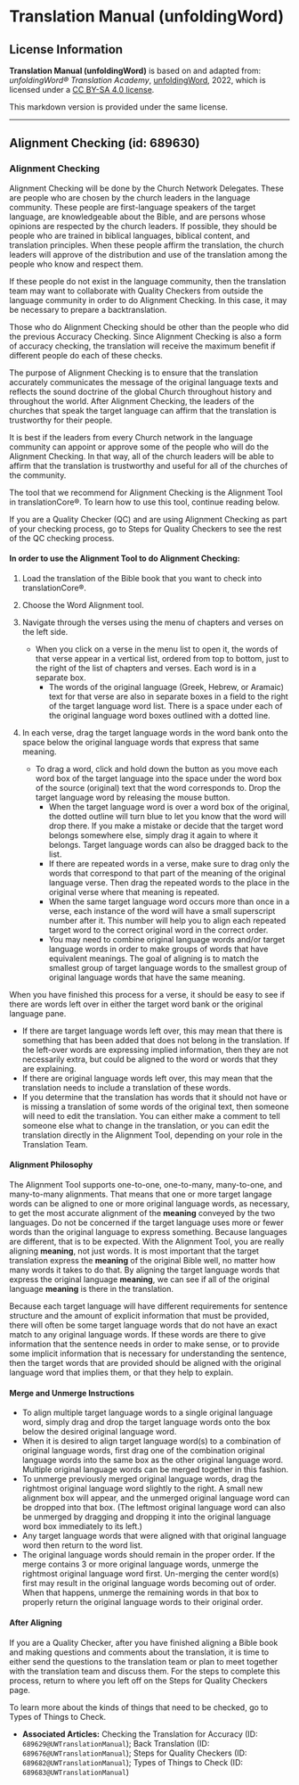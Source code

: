 # Translation Manual (unfoldingWord)

## License Information

**Translation Manual (unfoldingWord)** is based on and adapted from: _unfoldingWord® Translation Academy_, [unfoldingWord](https://unfoldingword.org/utw), 2022, which is licensed under a [CC BY-SA 4.0 license](https://creativecommons.org/licenses/by-sa/4.0/legalcode.en).

This markdown version is provided under the same license.



--------------------------------

## Alignment Checking (id: 689630)

### Alignment Checking

Alignment Checking will be done by the Church Network Delegates. These are people who are chosen by the church leaders in the language community. These people are first\-language speakers of the target language, are knowledgeable about the Bible, and are persons whose opinions are respected by the church leaders. If possible, they should be people who are trained in biblical languages, biblical content, and translation principles. When these people affirm the translation, the church leaders will approve of the distribution and use of the translation among the people who know and respect them.

If these people do not exist in the language community, then the translation team may want to collaborate with Quality Checkers from outside the language community in order to do Alignment Checking. In this case, it may be necessary to prepare a backtranslation.

Those who do Alignment Checking should be other than the people who did the previous Accuracy Checking. Since Alignment Checking is also a form of accuracy checking, the translation will receive the maximum benefit if different people do each of these checks.

The purpose of Alignment Checking is to ensure that the translation accurately communicates the message of the original language texts and reflects the sound doctrine of the global Church throughout history and throughout the world. After Alignment Checking, the leaders of the churches that speak the target language can affirm that the translation is trustworthy for their people.

It is best if the leaders from every Church network in the language community can appoint or approve some of the people who will do the Alignment Checking. In that way, all of the church leaders will be able to affirm that the translation is trustworthy and useful for all of the churches of the community.

The tool that we recommend for Alignment Checking is the Alignment Tool in translationCore®. To learn how to use this tool, continue reading below.

If you are a Quality Checker (QC) and are using Alignment Checking as part of your checking process, go to Steps for Quality Checkers to see the rest of the QC checking process.

#### In order to use the Alignment Tool to do Alignment Checking:

1. Load the translation of the Bible book that you want to check into translationCore®.
2. Choose the Word Alignment tool.
3. Navigate through the verses using the menu of chapters and verses on the left side.

    * When you click on a verse in the menu list to open it, the words of that verse appear in a vertical list, ordered from top to bottom, just to the right of the list of chapters and verses. Each word is in a separate box.
        * The words of the original language (Greek, Hebrew, or Aramaic) text for that verse are also in separate boxes in a field to the right of the target language word list. There is a space under each of the original language word boxes outlined with a dotted line.
4. In each verse, drag the target language words in the word bank onto the space below the original language words that express that same meaning.

    * To drag a word, click and hold down the button as you move each word box of the target language into the space under the word box of the source (original) text that the word corresponds to. Drop the target language word by releasing the mouse button.
        * When the target language word is over a word box of the original, the dotted outline will turn blue to let you know that the word will drop there. If you make a mistake or decide that the target word belongs somewhere else, simply drag it again to where it belongs. Target language words can also be dragged back to the list.
        * If there are repeated words in a verse, make sure to drag only the words that correspond to that part of the meaning of the original language verse. Then drag the repeated words to the place in the original verse where that meaning is repeated.
        * When the same target language word occurs more than once in a verse, each instance of the word will have a small superscript number after it. This number will help you to align each repeated target word to the correct original word in the correct order.
        * You may need to combine original language words and/or target language words in order to make groups of words that have equivalent meanings. The goal of aligning is to match the smallest group of target language words to the smallest group of original language words that have the same meaning.

When you have finished this process for a verse, it should be easy to see if there are words left over in either the target word bank or the original language pane.

* If there are target language words left over, this may mean that there is something that has been added that does not belong in the translation. If the left\-over words are expressing implied information, then they are not necessarily extra, but could be aligned to the word or words that they are explaining.
* If there are original language words left over, this may mean that the translation needs to include a translation of these words.
* If you determine that the translation has words that it should not have or is missing a translation of some words of the original text, then someone will need to edit the translation. You can either make a comment to tell someone else what to change in the translation, or you can edit the translation directly in the Alignment Tool, depending on your role in the Translation Team.

#### Alignment Philosophy

The Alignment Tool supports one\-to\-one, one\-to\-many, many\-to\-one, and many\-to\-many alignments. That means that one or more target langage words can be aligned to one or more original language words, as necessary, to get the most accurate alignment of the **meaning** conveyed by the two languages. Do not be concerned if the target language uses more or fewer words than the original language to express something. Because languages are different, that is to be expected. With the Alignment Tool, you are really aligning **meaning**, not just words. It is most important that the target translation express the **meaning** of the original Bible well, no matter how many words it takes to do that. By aligning the target language words that express the original language **meaning**, we can see if all of the original language **meaning** is there in the translation.

Because each target language will have different requirements for sentence structure and the amount of explicit information that must be provided, there will often be some target language words that do not have an exact match to any original language words. If these words are there to give information that the sentence needs in order to make sense, or to provide some implicit information that is necessary for understanding the sentence, then the target words that are provided should be aligned with the original language word that implies them, or that they help to explain.

#### Merge and Unmerge Instructions

* To align multiple target language words to a single original language word, simply drag and drop the target language words onto the box below the desired original language word.
* When it is desired to align target language word(s) to a combination of original language words, first drag one of the combination original language words into the same box as the other original language word. Multiple original language words can be merged together in this fashion.
* To unmerge previously merged original language words, drag the rightmost original language word slightly to the right. A small new alignment box will appear, and the unmerged original language word can be dropped into that box. (The leftmost original language word can also be unmerged by dragging and dropping it into the original language word box immediately to its left.)
* Any target language words that were aligned with that original language word then return to the word list.
* The original language words should remain in the proper order. If the merge contains 3 or more original language words, unmerge the rightmost original language word first. Un\-merging the center word(s) first may result in the original language words becoming out of order. When that happens, unmerge the remaining words in that box to properly return the original language words to their original order.

#### After Aligning

If you are a Quality Checker, after you have finished aligning a Bible book and making questions and comments about the translation, it is time to either send the questions to the translation team or plan to meet together with the translation team and discuss them. For the steps to complete this process, return to where you left off on the Steps for Quality Checkers page.

To learn more about the kinds of things that need to be checked, go to Types of Things to Check.

* **Associated Articles:** Checking the Translation for Accuracy (ID: `689629@UWTranslationManual`); Back Translation (ID: `689676@UWTranslationManual`); Steps for Quality Checkers (ID: `689682@UWTranslationManual`); Types of Things to Check (ID: `689683@UWTranslationManual`)

